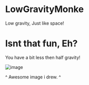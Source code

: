 # LowGravityMonke
Low gravity, Just like space!
# Isnt that fun, Eh?

You have a bit less then half gravity!

![image](https://user-images.githubusercontent.com/97604500/161980288-4f5450c1-0ed4-49aa-967f-68c1076c9405.png)

^ Awesome image i drew. ^

